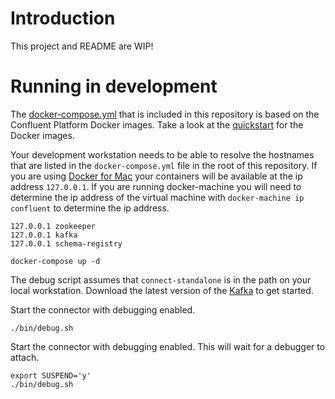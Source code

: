 # Introduction

This project and README are WIP!

# Running in development


The [docker-compose.yml](docker-compose.yml) that is included in this repository is based on the Confluent Platform Docker
images. Take a look at the [quickstart](http://docs.confluent.io/current/cp-docker-images/docs/quickstart.html#getting-started-with-docker-client)
for the Docker images.

Your development workstation needs to be able to resolve the hostnames that are listed in the `docker-compose.yml`
file in the root of this repository. If you are using [Docker for Mac](https://docs.docker.com/v17.12/docker-for-mac/install/)
your containers will be available at the ip address `127.0.0.1`. If you are running docker-machine
you will need to determine the ip address of the virtual machine with `docker-machine ip confluent`
to determine the ip address.

```
127.0.0.1 zookeeper
127.0.0.1 kafka
127.0.0.1 schema-registry
```


```
docker-compose up -d
```


The debug script assumes that `connect-standalone` is in the path on your local workstation. Download
the latest version of the [Kafka](https://www.confluent.io/download/) to get started.


Start the connector with debugging enabled.

```
./bin/debug.sh
```

Start the connector with debugging enabled. This will wait for a debugger to attach.

```
export SUSPEND='y'
./bin/debug.sh
```
